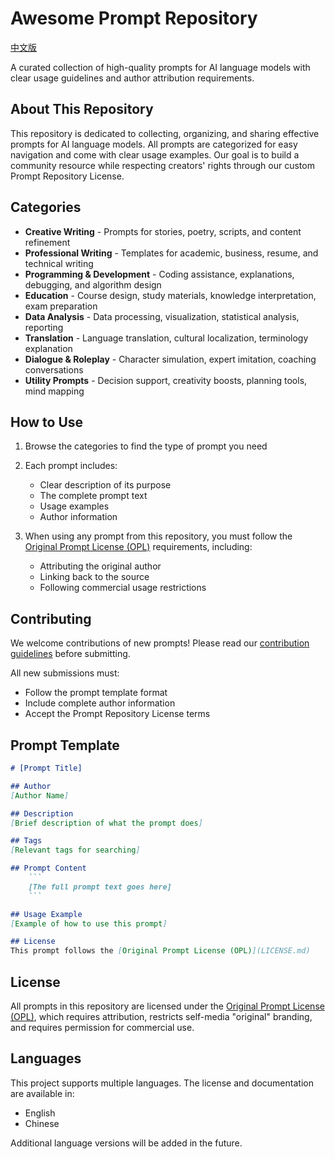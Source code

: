 # Awesome Prompt Repository
[中文版](README_CN.md)

A curated collection of high-quality prompts for AI language models with clear usage guidelines and author attribution requirements.

## About This Repository

This repository is dedicated to collecting, organizing, and sharing effective prompts for AI language models. All prompts are categorized for easy navigation and come with clear usage examples. Our goal is to build a community resource while respecting creators' rights through our custom Prompt Repository License.

## Categories

- **Creative Writing** - Prompts for stories, poetry, scripts, and content refinement
- **Professional Writing** - Templates for academic, business, resume, and technical writing
- **Programming & Development** - Coding assistance, explanations, debugging, and algorithm design
- **Education** - Course design, study materials, knowledge interpretation, exam preparation
- **Data Analysis** - Data processing, visualization, statistical analysis, reporting
- **Translation** - Language translation, cultural localization, terminology explanation
- **Dialogue & Roleplay** - Character simulation, expert imitation, coaching conversations
- **Utility Prompts** - Decision support, creativity boosts, planning tools, mind mapping

## How to Use

1. Browse the categories to find the type of prompt you need
2. Each prompt includes:
   - Clear description of its purpose
   - The complete prompt text
   - Usage examples
   - Author information

3. When using any prompt from this repository, you must follow the [Original Prompt License (OPL)](LICENSE.md) requirements, including:
   - Attributing the original author
   - Linking back to the source
   - Following commercial usage restrictions

## Contributing

We welcome contributions of new prompts! Please read our [contribution guidelines](.github/CONTRIBUTING.md) before submitting.

All new submissions must:
- Follow the prompt template format
- Include complete author information
- Accept the Prompt Repository License terms

## Prompt Template

```markdown
# [Prompt Title]

## Author
[Author Name]

## Description
[Brief description of what the prompt does]

## Tags
[Relevant tags for searching]

## Prompt Content
    ```
    [The full prompt text goes here]
    ```

## Usage Example
[Example of how to use this prompt]

## License
This prompt follows the [Original Prompt License (OPL)](LICENSE.md)
```

## License

All prompts in this repository are licensed under the [Original Prompt License (OPL)](LICENSE.md), which requires attribution, restricts self-media "original" branding, and requires permission for commercial use.

## Languages

This project supports multiple languages. The license and documentation are available in:
- English
- Chinese

Additional language versions will be added in the future.